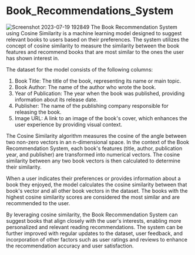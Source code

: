 # Book_Recommendations_System
![Screenshot 2023-07-19 192849](https://github.com/Yashodatta15/Book_Recommendations_System/assets/118357421/b4d9815b-9997-450f-bd74-a08859e18fe8)
The Book Recommendation System using Cosine Similarity is a machine learning model designed to suggest relevant books to users based on their preferences. The system utilizes the concept of cosine similarity to measure the similarity between the book features and recommend books that are most similar to the ones the user has shown interest in.

The dataset for the model consists of the following columns:

1. Book Title: The title of the book, representing its name or main topic.
2. Book Author: The name of the author who wrote the book.
3. Year of Publication: The year when the book was published, providing information about its release date.
4. Publisher: The name of the publishing company responsible for releasing the book.
5. Image URL: A link to an image of the book's cover, which enhances the user experience by providing visual context.

The Cosine Similarity algorithm measures the cosine of the angle between two non-zero vectors in an n-dimensional space. In the context of the Book Recommendation System, each book's features (title, author, publication year, and publisher) are transformed into numerical vectors. The cosine similarity between any two book vectors is then calculated to determine their similarity.

When a user indicates their preferences or provides information about a book they enjoyed, the model calculates the cosine similarity between that book's vector and all other book vectors in the dataset. The books with the highest cosine similarity scores are considered the most similar and are recommended to the user.

By leveraging cosine similarity, the Book Recommendation System can suggest books that align closely with the user's interests, enabling more personalized and relevant reading recommendations. The system can be further improved with regular updates to the dataset, user feedback, and incorporation of other factors such as user ratings and reviews to enhance the recommendation accuracy and user satisfaction.
